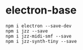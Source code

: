 # electron-base
```
npm i electron --save-dev
npm i jzz --save
npm i jzz-midi-smf --save
npm i jzz-synth-tiny --save
```
